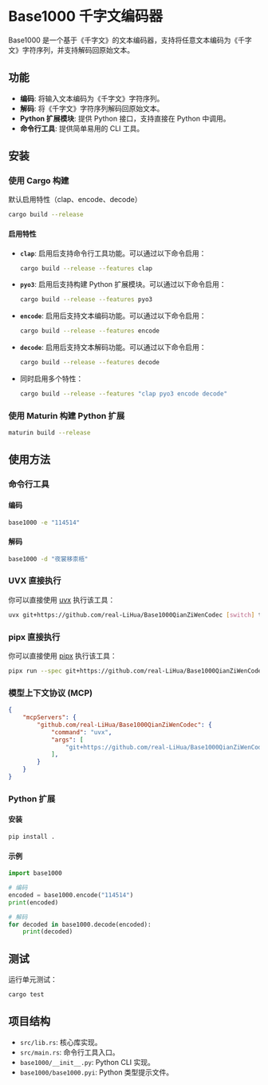 # Base1000 千字文编码器

Base1000 是一个基于《千字文》的文本编码器，支持将任意文本编码为《千字文》字符序列，并支持解码回原始文本。

## 功能

- **编码**: 将输入文本编码为《千字文》字符序列。
- **解码**: 将《千字文》字符序列解码回原始文本。
- **Python 扩展模块**: 提供 Python 接口，支持直接在 Python 中调用。
- **命令行工具**: 提供简单易用的 CLI 工具。

## 安装

### 使用 Cargo 构建
默认启用特性（clap、encode、decode）

```bash
cargo build --release
```

#### 启用特性

- **`clap`**: 启用后支持命令行工具功能。可以通过以下命令启用：
  ```bash
  cargo build --release --features clap
  ```

- **`pyo3`**: 启用后支持构建 Python 扩展模块。可以通过以下命令启用：
  ```bash
  cargo build --release --features pyo3
  ```

- **`encode`**: 启用后支持文本编码功能。可以通过以下命令启用：
  ```bash
  cargo build --release --features encode
  ```

- **`decode`**: 启用后支持文本解码功能。可以通过以下命令启用：
  ```bash
  cargo build --release --features decode
  ```

- 同时启用多个特性：
  ```bash
  cargo build --release --features "clap pyo3 encode decode"
  ```


### 使用 Maturin 构建 Python 扩展

```bash
maturin build --release
```

## 使用方法

### 命令行工具

#### 编码

```bash
base1000 -e "114514"
```

#### 解码

```bash
base1000 -d "夜裳移柰梧"
```

### UVX 直接执行

你可以直接使用 [uvx](https://docs.astral.sh/uv/getting-started/installation/) 执行该工具：

```bash
uvx git+https://github.com/real-LiHua/Base1000QianZiWenCodec [switch] text
```

### pipx 直接执行

你可以直接使用 [pipx](https://pipx.pypa.io/stable/installation/) 执行该工具：

```bash
pipx run --spec git+https://github.com/real-LiHua/Base1000QianZiWenCodec base1000 [switch] text
```

### 模型上下文协议 (MCP)
```json
{
    "mcpServers": {
        "github.com/real-LiHua/Base1000QianZiWenCodec": {
            "command": "uvx",
            "args": [
                "git+https://github.com/real-LiHua/Base1000QianZiWenCodec[mcp]"
            ],
        }
    }
}
```

### Python 扩展

#### 安装

```bash
pip install .
```

#### 示例

```python
import base1000

# 编码
encoded = base1000.encode("114514")
print(encoded)

# 解码
for decoded in base1000.decode(encoded):
    print(decoded)
```

## 测试

运行单元测试：

```bash
cargo test
```

## 项目结构

- `src/lib.rs`: 核心库实现。
- `src/main.rs`: 命令行工具入口。
- `base1000/__init__.py`: Python CLI 实现。
- `base1000/base1000.pyi`: Python 类型提示文件。


